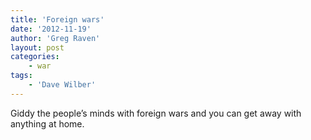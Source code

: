 ```yaml
---
title: 'Foreign wars'
date: '2012-11-19'
author: 'Greg Raven'
layout: post
categories:
    - war
tags:
    - 'Dave Wilber'
---
```


Giddy the people’s minds with foreign wars and you can get away with anything at home.